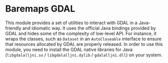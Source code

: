 # Baremaps GDAL

This module provides a set of utilities to interact with GDAL in a Java-friendly and idiomatic way.
It uses the official Java bindings provided by GDAL and hides some of the complexity of low-level API.
For instance, it wraps the classes, such as `Dataset` in an `AutoCloseable` interface to ensure that resources allocated by GDAL are properly released.
In order to use this module, you need to install the GDAL native libraries for Java (`libgdalalljni.so` / `libgdalalljni.dylib` / `gdalalljni.dll`) on your system.
